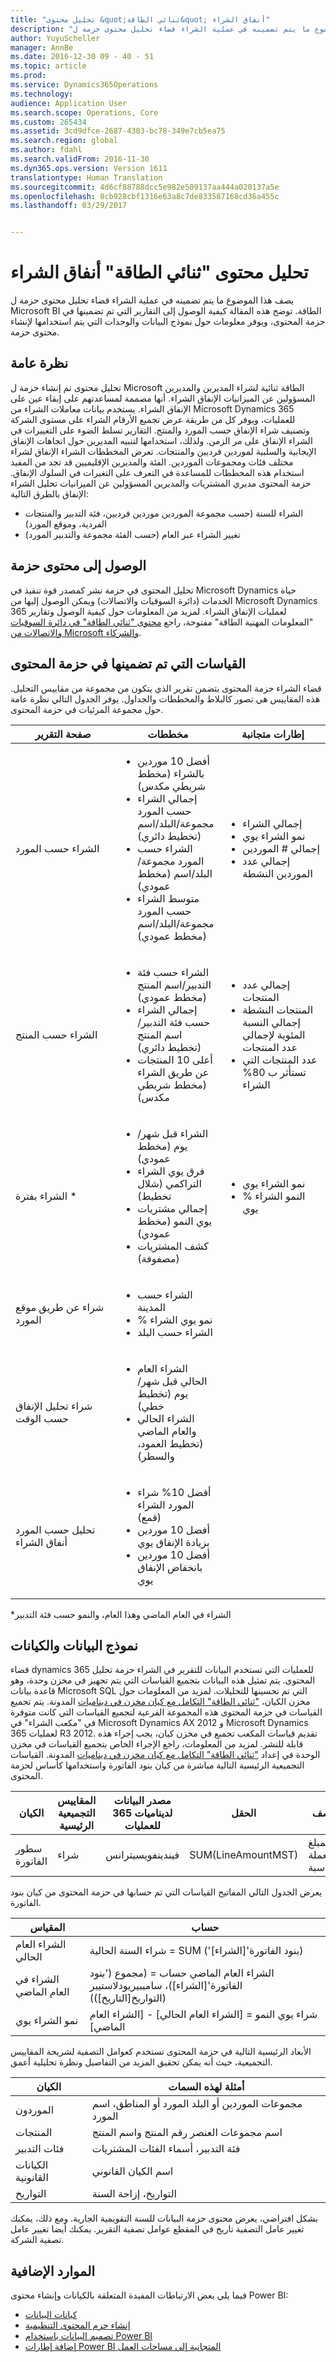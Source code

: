 ```yaml
---
title: "تحليل محتوى &quot;ثنائي الطاقة&quot; أنفاق الشراء"
description: "يصف هذا الموضوع ما يتم تضمينه في عملية الشراء قضاء تحليل محتوى حزمة ل Microsoft BI الطاقة. توضح هذه المقالة كيفية الوصول إلى التقارير التي تم تضمينها في حزمة المحتوى، ويوفر معلومات حول نموذج البيانات والوحدات التي يتم استخدامها لإنشاء محتوى حزمة."
author: YuyuScheller
manager: AnnBe
ms.date: 2016-12-30 09 - 40 - 51
ms.topic: article
ms.prod: 
ms.service: Dynamics365Operations
ms.technology: 
audience: Application User
ms.search.scope: Operations, Core
ms.custom: 265434
ms.assetid: 3cd9dfce-2687-4303-bc78-349e7cb5ea75
ms.search.region: global
ms.author: fdahl
ms.search.validFrom: 2016-11-30
ms.dyn365.ops.version: Version 1611
translationtype: Human Translation
ms.sourcegitcommit: 4d6cf88788dcc5e982e509137aa444a020137a5e
ms.openlocfilehash: 8cb928cbf1316e63a8c7de833587168cd36a455c
ms.lasthandoff: 03/29/2017


---
```


# <a name="purchase-spend-analysis-power-bi-content"></a>تحليل محتوى "ثنائي الطاقة" أنفاق الشراء

يصف هذا الموضوع ما يتم تضمينه في عملية الشراء قضاء تحليل محتوى حزمة ل Microsoft BI الطاقة. توضح هذه المقالة كيفية الوصول إلى التقارير التي تم تضمينها في حزمة المحتوى، ويوفر معلومات حول نموذج البيانات والوحدات التي يتم استخدامها لإنشاء محتوى حزمة.

<a name="overview"></a>نظرة عامة
--------

تحليل محتوى تم إنشاء حزمة ل Microsoft الطاقة ثنائية لشراء المديرين والمديرين المسؤولين عن الميزانيات الإنفاق الشراء. أنها مصممة لمساعدتهم على إبقاء عين على الإنفاق الشراء. يستخدم بيانات معاملات الشراء من Microsoft Dynamics 365 للعمليات، ويوفر كل من طريقة عرض تجميع الأرقام الشراء على مستوى الشركة وتصنيف شراء الإنفاق حسب المورد والمنتج. التقارير تسلط الضوء على التغييرات في الشراء الإنفاق على مر الزمن. ولذلك، استخدامها لتنبيه المديرين حول اتجاهات الإنفاق الإيجابية والسلبية لموردين فرديين والمنتجات. تعرض المخططات الشراء الإنفاق لشراء مختلف فئات ومجموعات الموردين. الفئة والمديرين الإقليميين قد تجد من المفيد استخدام هذه المخططات للمساعدة في التعرف على التغيرات في السلوك الإنفاق. حزمة المحتوى مديري المشتريات والمديرين المسؤولين عن الميزانيات تحليل الشراء الإنفاق بالطرق التالية:

-   الشراء للسنة (حسب مجموعة الموردين موردين فرديين، فئة التدبير والمنتجات الفردية، وموقع المورد)
-   تغيير الشراء عبر العام (حسب الفئة مجموعة والتدبير المورد)

## <a name="accessing-the-content-pack"></a>الوصول إلى محتوى حزمة
تحليل المحتوى في حزمة نشر كمصدر قوة تنفيذ في Microsoft Dynamics حياة الخدمات (دائرة السوقيات والاتصالات) ويمكن الوصول إليها من Microsoft Dynamics 365 لعمليات الإنفاق الشراء. لمزيد من المعلومات حول كيفية الوصول وتقارير "المعلومات المهنية الطاقة" مفتوحة، راجع [محتوى "ثنائي الطاقة" في دائرة السوقيات والاتصالات من Microsoft والشركاء](power-bi-content-microsoft-partners.md).

## <a name="metrics-that-are-included-in-the-content-pack"></a>القياسات التي تم تضمينها في حزمة المحتوى
قضاء الشراء حزمة المحتوى يتضمن تقرير الذي يتكون من مجموعة من مقاييس التحليل. هذه المقاييس هي تصور كالبلاط والمخططات والجداول. يوفر الجدول التالي نظرة عامة حول مجموعة المرئيات في حزمة المحتوى.

<table>
<colgroup>
<col width="33%" />
<col width="33%" />
<col width="33%" />
</colgroup>
<thead>
<tr class="header">
<th>صفحة التقرير</th>
<th>مخططات</th>
<th>إطارات متجانبة</th>
</tr>
</thead>
<tbody>
<tr class="odd">
<td>الشراء حسب المورد</td>
<td><ul>
<li>أفضل 10 موردين بالشراء (مخطط شريطي مكدس)</li>
<li>إجمالي الشراء حسب المورد مجموعة/البلد/اسم (تخطيط دائري)</li>
<li>الشراء حسب المورد مجموعة/البلد/اسم (مخطط عمودي)</li>
<li>متوسط الشراء حسب المورد مجموعة/البلد/اسم (مخطط عمودي)</li>
</ul></td>
<td><ul>
<li>إجمالي الشراء</li>
<li>نمو الشراء يوي</li>
<li>إجمالي # الموردين</li>
<li>إجمالي عدد الموردين النشطة</li>
</ul></td>
</tr>
<tr class="even">
<td>الشراء حسب المنتج</td>
<td><ul>
<li>الشراء حسب فئة التدبير/اسم المنتج (مخطط عمودي)</li>
<li>إجمالي الشراء حسب فئة التدبير/اسم المنتج (تخطيط دائري)</li>
<li>أعلى 10 المنتجات عن طريق الشراء (مخطط شريطي مكدس)</li>
</ul></td>
<td><ul>
<li>إجمالي عدد المنتجات</li>
<li>المنتجات النشطة إجمالي النسبة المئوية لإجمالي عدد المنتجات</li>
<li>عدد المنتجات التي تستأثر ب 80% الشراء</li>
</ul></td>
</tr>
<tr class="odd">
<td>الشراء بفترة *</td>
<td><ul>
<li>الشراء قبل شهر/يوم (مخطط عمودي)</li>
<li>فرق يوي الشراء التراكمي (شلال تخطيط)</li>
<li>إجمالي مشتريات يوي النمو (مخطط عمودي)</li>
<li>كشف المشتريات (مصفوفة)</li>
</ul></td>
<td><ul>
<li>نمو الشراء يوي</li>
<li>% النمو الشراء يوي</li>
</ul></td>
</tr>
<tr class="even">
<td>شراء عن طريق موقع المورد</td>
<td><ul>
<li>الشراء حسب المدينة</li>
<li>% نمو يوي الشراء</li>
<li>الشراء حسب البلد</li>
</ul></td>
<td></td>
</tr>
<tr class="odd">
<td>شراء تحليل الإنفاق حسب الوقت</td>
<td><ul>
<li>الشراء العام الحالي قبل شهر/يوم (تخطيط خطي)</li>
<li>الشراء الحالي والعام الماضي (تخطيط العمود، والسطر)</li>
</ul></td>
<td></td>
</tr>
<tr class="even">
<td>تحليل حسب المورد أنفاق الشراء</td>
<td><ul>
<li>أفضل 10% شراء المورد الشراء (قمع)</li>
<li>أفضل 10 موردين بزيادة الإنفاق يوي</li>
<li>أفضل 10 موردين بانخفاض الإنفاق يوي</li>
</ul></td>
<td></td>
</tr>
</tbody>
</table>

\*الشراء في العام الماضي وهذا العام، والنمو حسب فئة التدبير

## <a name="data-model-and-entities"></a>نموذج البيانات والكيانات
قضاء dynamics 365 للعمليات التي تستخدم البيانات للتقرير في الشراء حزمة تحليل المحتوى. يتم تمثيل هذه البيانات بتجميع القياسات التي يتم تجهيز في مخزن وحدة، وهو قاعدة بيانات Microsoft SQL التي تم تحسينها للتحليلات. لمزيد من المعلومات حول مخزن الكيان، ["ثنائي الطاقة" التكامل مع كيان مخزن في ديناميات](https://blogs.msdn.microsoft.com/dynamicsaxbi/2016/06/09/power-bi-integration-with-entity-store-in-dynamics-ax-7-may-update/) المدونة. يتم تجميع القياسات في حزمة المحتوى هذه المجموعة الفرعية لتجميع القياسات التي كانت متوفرة في "مكعب الشراء" في Microsoft Dynamics AX 2012 و Microsoft Dynamics 365 لعمليات R3 2012. تقديم قياسات المكعب تجميع في مخزن كيان، يجب إجراء هذه قابلة للنشر. لمزيد من المعلومات، راجع الإجراء الخاص بتجميع القياسات في مخزن الوحدة في إعداد ["ثنائي الطاقة" التكامل مع كيان مخزن في ديناميات](https://blogs.msdn.microsoft.com/dynamicsaxbi/2016/06/09/power-bi-integration-with-entity-store-in-dynamics-ax-7-may-update/) المدونة. القياسات التجميعية الرئيسية التالية مباشرة من كيان بنود الفاتورة واستخدامها كأساس لحزمة المحتوى.

| الكيان        | المقاييس التجميعية الرئيسية | مصدر البيانات لديناميات 365 للعمليات | الحقل              | ‏‏الوصف                           |
|---------------|----------------------------|---------------------------------------------|--------------------|---------------------------------------|
| سطور الفاتورة | شراء                   | فيندينفويسيترانس                            | SUM(LineAmountMST) | المبلغ بعملة المحاسبة |

يعرض الجدول التالي المفاتيح القياسات التي تم حسابها في حزمة المحتوى من كيان بنود الفاتورة.

| المقياس               | حساب                                                                                         |
|-----------------------|-----------------------------------------------------------------------------------------------------|
| الشراء العام الحالي | شراء السنة الحالية = SUM ('بنود الفاتورة'\[الشراء\])                                            |
| الشراء في العام الماضي    | الشراء العام الماضي حساب = (مجموع ('بنود الفاتورة'\[الشراء\])، ساميبيريودلاستيير (التواريخ\[التاريخ\])) |
| نمو الشراء يوي   | شراء يوي النمو = \[الشراء العام الحالي\] - \[الشراء العام الماضي\]                            |

الأبعاد الرئيسية التالية في حزمة المحتوى تستخدم كعوامل التصفية لشريحة المقاييس التجميعية، حيث أنه يمكن تحقيق المزيد من التفاصيل ونظرة تحليلية أعمق.

| الكيان                 | أمثلة لهذه السمات                                |
|------------------------|-------------------------------------------------------|
| الموردون                | مجموعات الموردين أو البلد المورد أو المناطق، اسم المورد |
| المنتجات               | اسم مجموعات العنصر رقم المنتج واسم المنتج        |
| فئات التدبير | فئة التدبير، أسماء الفئات المشتريات      |
| الكيانات القانونية         | اسم الكيان القانوني                                     |
| التواريخ                  | التواريخ، إزاحة السنة                                    |

بشكل افتراضي، يعرض محتوى حزمة البيانات للسنة التقويمية الجارية. ومع ذلك، يمكنك تغيير عامل التصفية تاريخ في المقطع عوامل تصفية التقرير. يمكنك أيضا تغيير عامل تصفية الشركة.

## <a name="additional-resources"></a>الموارد الإضافية
فيما يلي بعض الارتباطات المفيدة المتعلقة بالكيانات وإنشاء محتوى Power BI:

-   [كيانات البيانات](..\data-entities\data-entities.md)
-   [إنشاء حزم المحتوى التنظيمية](https://powerbi.microsoft.com/en-us/documentation/powerbi-service-organizational-content-packs-introduction/)
-   [تصميم البيانات باستخدام Power BI](https://powerbi.microsoft.com/en-us/guided-learning/powerbi-learning-2-1-intro-modeling-data)
-   [إضافة إطارات Power BI المتجانبة إلى مساحات العمل](configure-power-bi-integration.md)



